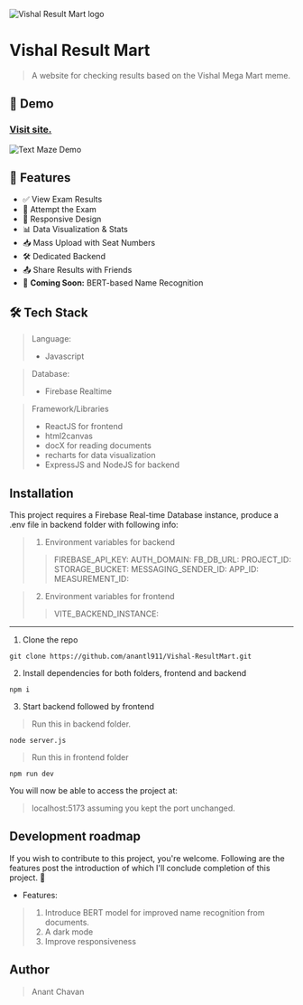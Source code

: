 ![Vishal Result Mart logo](https://i.ibb.co/BVBCs01K/lol.png)

# Vishal Result Mart

> A website for checking results based on the Vishal Mega Mart meme.

## 📸 Demo

### [Visit site. ](https://vmart2025.vercel.app)

![Text Maze Demo](https://i.ibb.co/qLtn2C9s/output.gif)


## 🚀 Features

- ✅ View Exam Results  
- 📝 Attempt the Exam  
- 📱 Responsive Design  
- 📊 Data Visualization & Stats  
- 📥 Mass Upload with Seat Numbers  
- 🛠️ Dedicated Backend  
- 📤 Share Results with Friends  
- 🤖 **Coming Soon:** BERT-based Name Recognition

## 🛠️ Tech Stack

>Language:
> - Javascript

> Database:
> - Firebase Realtime

> Framework/Libraries
>  - ReactJS for frontend
>  - html2canvas 
>  - docX for reading documents
>  - recharts  for data visualization
>  - ExpressJS and NodeJS for backend

## Installation

 This project requires a Firebase Real-time Database instance, produce a .env file in backend folder with following info:
 
> 1. Environment variables for backend
>>FIREBASE_API_KEY: 
AUTH_DOMAIN: 
FB_DB_URL: 
PROJECT_ID: 
STORAGE_BUCKET: 
MESSAGING_SENDER_ID:
APP_ID: 
MEASUREMENT_ID: 

> 2. Environment variables for frontend
>> VITE_BACKEND_INSTANCE:

___

1. Clone the repo
```
git clone https://github.com/anantl911/Vishal-ResultMart.git
```
2. Install dependencies for both folders, frontend and backend
```
npm i
```
3. Start backend followed by frontend
> Run this in backend folder.
```
node server.js 
```
> Run this in frontend folder
```
npm run dev
```
You will now be able to access the project at:
> localhost:5173 
>  assuming you kept the port unchanged.


## Development roadmap

If you wish to contribute to this project, you're welcome. Following are the features post the introduction of which I'll conclude completion of this project. 🤝

- Features:
> 1. Introduce BERT model for improved name recognition from documents.
> 2. A dark mode
> 3. Improve responsiveness

## Author

> Anant Chavan
